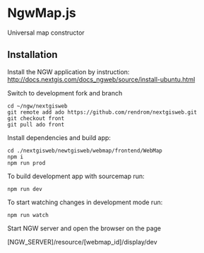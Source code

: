 # NgwMap.js

Universal map constructor

## Installation

Install the NGW application by instruction: http://docs.nextgis.com/docs_ngweb/source/install-ubuntu.html

Switch to development fork and branch

    cd ~/ngw/nextgisweb
    git remote add ado https://github.com/rendrom/nextgisweb.git
    git checkout front
    git pull ado front

Install dependencies and build app:

    cd ./nextgisweb/newtgisweb/webmap/frontend/WebMap
    npm i
    npm run prod

To build development app with sourcemap run:

    npm run dev

To start watching changes in development mode run:

    npm run watch

Start NGW server and open the browser on the page

  [NGW_SERVER]/resource/[webmap_id]/display/dev




